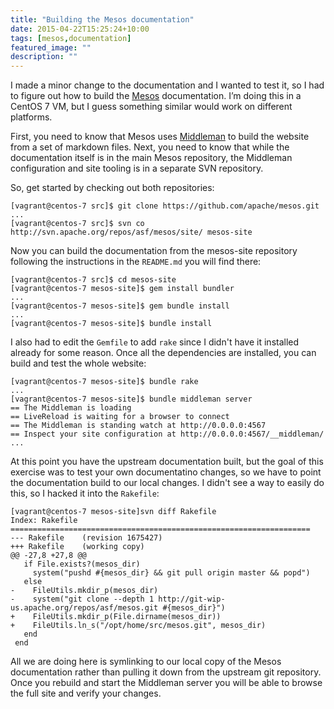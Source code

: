 ```yaml
---
title: "Building the Mesos documentation"
date: 2015-04-22T15:25:24+10:00
tags: [mesos,documentation]
featured_image: ""
description: ""
---
```


I made a minor change to the documentation and I wanted to test it, so I had to figure out how to build the [Mesos](http://mesos.apache.org/) documentation. I’m doing this in a CentOS 7 VM, but I guess something similar would work on different platforms.

First, you need to know that Mesos uses [Middleman](http://middlemanapp.com) to build the website from a set of markdown files. Next, you need to know that while the documentation itself is in the main Mesos repository, the Middleman configuration and site tooling is in a separate SVN repository.

So, get started by checking out both repositories:
```
[vagrant@centos-7 src]$ git clone https://github.com/apache/mesos.git
...
[vagrant@centos-7 src]$ svn co http://svn.apache.org/repos/asf/mesos/site/ mesos-site
```

Now you can build the documentation from the mesos-site repository following the instructions in the ``README.md`` you will find there:

```
[vagrant@centos-7 src]$ cd mesos-site
[vagrant@centos-7 mesos-site]$ gem install bundler
...
[vagrant@centos-7 mesos-site]$ gem bundle install
...
[vagrant@centos-7 mesos-site]$ bundle install
```

I also had to edit the ``Gemfile`` to add ``rake`` since I didn't have it installed already for some reason. Once all the dependencies are installed, you can build and test the whole website:

```
[vagrant@centos-7 mesos-site]$ bundle rake
...
[vagrant@centos-7 mesos-site]$ bundle middleman server
== The Middleman is loading
== LiveReload is waiting for a browser to connect
== The Middleman is standing watch at http://0.0.0.0:4567
== Inspect your site configuration at http://0.0.0.0:4567/__middleman/
...
```

At this point you have the upstream documentation built, but the goal of
this exercise was to test your own documentatino changes, so we have to
point the documentation build to our local changes. I didn\'t see a way
to easily do this, so I hacked it into the `Rakefile`:

```
[vagrant@centos-7 mesos-site]svn diff Rakefile
Index: Rakefile
===================================================================
--- Rakefile	(revision 1675427)
+++ Rakefile	(working copy)
@@ -27,8 +27,8 @@
   if File.exists?(mesos_dir)
     system("pushd #{mesos_dir} && git pull origin master && popd")
   else
-    FileUtils.mkdir_p(mesos_dir)
-    system("git clone --depth 1 http://git-wip-us.apache.org/repos/asf/mesos.git #{mesos_dir}")
+    FileUtils.mkdir_p(File.dirname(mesos_dir))
+    FileUtils.ln_s("/opt/home/src/mesos.git", mesos_dir)
   end
 end
```

All we are doing here is symlinking to our local copy of the Mesos
documentation rather than pulling it down from the upstream git
repository. Once you rebuild and start the Middleman server you will be
able to browse the full site and verify your changes.
